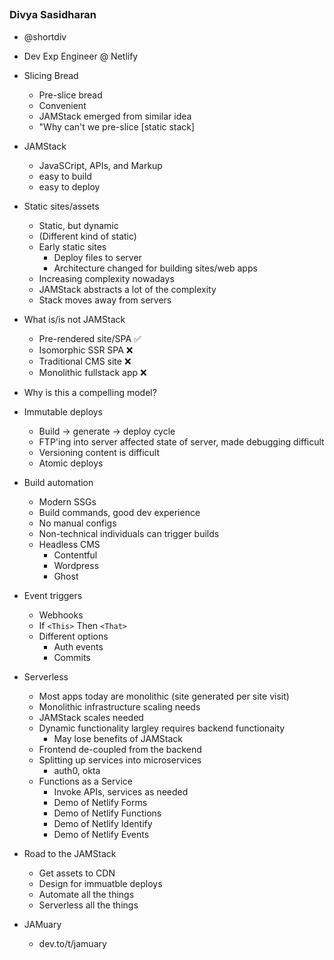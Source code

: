 ## 
### Divya Sasidharan

- @shortdiv
- Dev Exp Engineer @ Netlify

- Slicing Bread
  - Pre-slice bread
  - Convenient
  - JAMStack emerged from similar idea
  - "Why can't we pre-slice [static stack]
- JAMStack
  - JavaSCript, APIs, and Markup
  - easy to build
  - easy to deploy
- Static sites/assets
  - Static, but dynamic
  - (Different kind of static)
  - Early static sites
    - Deploy files to server
    - Architecture changed for building sites/web apps
  - Increasing complexity nowadays
  - JAMStack abstracts a lot of the complexity
  - Stack moves away from servers 
- What is/is not JAMStack
  - Pre-rendered site/SPA ✅
  - Isomorphic SSR SPA ❌
  - Traditional CMS site ❌
  - Monolithic fullstack app ❌
- Why is this a compelling model?
- Immutable deploys
  - Build -> generate -> deploy cycle
  - FTP'ing into server affected state of server, made debugging difficult
  - Versioning content is difficult
  - Atomic deploys
- Build automation
  - Modern SSGs
  - Build commands, good dev experience
  - No manual configs
  - Non-technical individuals can trigger builds
  - Headless CMS
    - Contentful
    - Wordpress
    - Ghost
- Event triggers
  - Webhooks
  - If `<This>` Then `<That>`
  - Different options
    - Auth events
    - Commits
- Serverless
  - Most apps today are monolithic (site generated per site visit)
  - Monolithic infrastructure scaling needs
  - JAMStack scales needed
  - Dynamic functionality largley requires backend functionaity
    - May lose benefits of JAMStack
  - Frontend de-coupled from the backend
  - Splitting up services into microservices
    - auth0, okta
  - Functions as a Service
    - Invoke APIs, services as needed
    - Demo of Netlify Forms
    - Demo of Netlify Functions
    - Demo of Netlify Identify
    - Demo of Netlify Events
- Road to the JAMStack
  - Get assets to CDN
  - Design for immuatble deploys
  - Automate all the things
  - Serverless all the things
- JAMuary
  - dev.to/t/jamuary